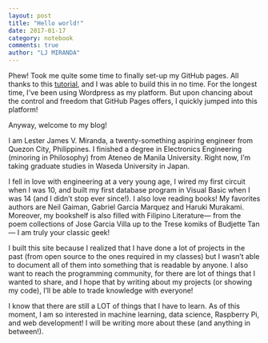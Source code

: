 ```yaml
---
layout: post
title: "Hello world!"
date: 2017-01-17
category: notebook
comments: true
author: "LJ MIRANDA"
---
```


Phew! Took me quite some time to finally set-up my GitHub pages. All thanks to this [tutorial](http://jmcglone.com/guides/github-pages/), and I was
able to build this in no time. For the longest time, I've been using Wordpress as my platform. But upon chancing about the control and freedom that
GitHub Pages offers, I quickly jumped into this platform!

Anyway, welcome to my blog! 

I am Lester James V. Miranda, a twenty-something aspiring engineer from Quezon City, Philippines. I finished a degree in Electronics Engineering 
(minoring in Philosophy) from Ateneo de Manila University. Right now, I’m taking graduate studies in Waseda University in Japan.

I fell in love with engineering at a very young age, I wired my first circuit when I was 10, and built my first database program in Visual Basic 
when I was 14 (and I didn’t stop ever since!). I also love reading books! My favorites authors are Neil Gaiman, Gabriel Garcia Marquez and Haruki Murakami. Moreover, my bookshelf is 
also filled with Filipino Literature— from the poem collections of Jose Garcia Villa up to the Trese komiks of Budjette Tan— I am truly your classic geek!

I built this site because I realized that I have done a lot of projects in the past (from open source to the ones required in my classes) 
but I wasn’t able to document all of them into something that is readable by anyone. I also want to reach the programming community, 
for there are lot of things that I wanted to share, and I hope that by writing about my projects (or showing my code), I’ll be able 
to trade knowledge with everyone!

I know that there are still a LOT of things that I have to learn. As of this moment, I am so interested in machine learning, 
data science, Raspberry Pi, and web development! I will be writing more about these (and anything in between!).
